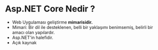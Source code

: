 # Asp.NET Core Nedir ?



* Web Uygulaması geliştirme __mimarisidir.__
* Mimari: Bir dil ile desteklenen, belli bir yaklaşımı benimsemiş, belirli bir amacı olan yapılardır.
* Asp.NET'in halefidir.
* Açık kaynak







